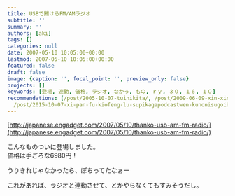 ```yaml
---
title: USBで聞けるFM/AMラジオ
subtitle: ''
summary: ''
authors: [aki]
tags: []
categories: null
date: 2007-05-10 10:05:00+00:00
lastmod: 2007-05-10 10:05:00+00:00
featured: false
draft: false
image: {caption: '', focal_point: '', preview_only: false}
projects: []
keywords: [登場, 連動, 価格, ラジオ, なかっ, もの, ｒｙ, ３０, １６, １０]
recommendations: [/post/2005-10-07-tuinikita/, /post/2009-06-09-xin-xing-iphone-3g-snojia-ge-nituite/,
  /post/2015-10-07-xi-pan-fu-kiofeng-lu-supikagapodcastwen-kunonisugoibian-li/]
---
```

[http://japanese.engadget.com/2007/05/10/thanko-usb-am-fm-radio/](http://japanese.engadget.com/2007/05/10/thanko-usb-am-fm-radio/)  
  
こんなものついに登場しました。  
価格は手ごろな6980円！  
  
うりきれじゃなかったら、ぽちってたなぁー  
  
  
これがあれば、ラジオと連動させて、とかやらなくてもすみそうだし。



